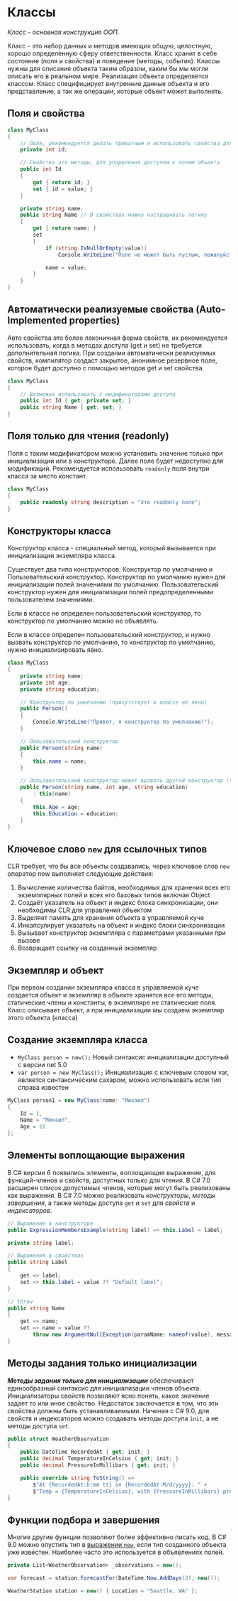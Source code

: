 # Классы

_Класс - основная конструкция ООП._

Класс - это набор данных и методов имеющих общую, целостную, хорошо определенную сферу ответственности. Класс хранит в себе состояние (поля и свойства) и поведение (методы, события). Классы нужны для описания объекта таким образом, каким бы мы могли описать его в реальном мире. 
Реализация объекта определяется классом. Класс специфицирует внутренние данные объекта и его представление, а так же операции, которые объект может выполнять.

## Поля и свойства

```c#
class MyClass
{    
    // Поля, рекомендуется делать приватным и использовать свойства для управления доступом к полю
    private int id; 

    // Свойства это методы, для упарвления доступом к полям объекта
    public int Id
    {
        get { return id; }
        set { id = value; }
    }

    private string name;
    public string Name // В свойствах можно настравивать логику
    {
        get { return name; }
        set
        {
            if (string.IsNullOrEmpty(value))
                Console.WriteLine("Поле не может быть пустым, пожалуйста введите значение");

            name = value;
        }
    }
}
```

## Автоматически реализуемые свойства (Auto-Implemented properties)

Авто свойства это более лаконичная форма свойств, их рекомендуется использовать, когда в методах доступа (get и set) не требуется дополнительная логика. При создании автоматически реализуемых свойств, компилятор создаст закрытое, анонимное резервное поле, которое будет доступно с помощью методов get и set свойства.

```c#
class MyClass
{
    // Возможно использовать с модификаторами доступа
    public int Id { get; private set; }    
    public string Name { get; set; } 
}
```

## Поля только для чтения (readonly)

Поля с таким модификатором можно установить значение только при инициализации или в конструкторе. Далее поле будет недоступно для модификаций. Рекомендуется использовать `readonly` поля внутри класса за место констант.

```c#
class MyClass
{ 
    public readonly string description = "Это readonly поле";
}
```

## Конструкторы класса

Конструктор класса - специальный метод, который вызывается при инициализации экземпляра класса.

Существует два типа конструкторов: Конструктор по умолчанию и Пользовательский конструктор. Конструктор по умолчанию нужен для инициализации полей значениями по умолчанию. Пользовательский конструктор нужен для инициализации полей предопределенными пользователем значениями.

Если в классе не определен пользовательский конструктор, то конструктор по умолчанию можно не объявлять.

Если в классе определен пользовательский конструктор, и нужно вызвать конструктор по умолчанию, то конструктор по умолчанию, нужно инициализировать явно.

```c#
class MyClass
{    
    private string name;
    private int age;
    private string education;

    // Конструктор по умолчанию (присутствует в классе не явно)       
    public Person()
    {
        Console.WriteLine("Привет, я конструктор по умолчанию!");
    }

    // Пользовательский конструктор
    public Person(string name)
    {
        this.name = name;
    }

    // Пользовательский конструктор может вызвать другой конструктор (this)
    public Person(string name, int age, string education)
        : this(name)
    {
        this.Age = age;
        this.Education = education;
    }
}
```

## Ключевое слово `new` для ссылочных типов

CLR требует, что бы все объекты создавались, через ключевое слов `new` оператор new выполняет следующие действия:

1. Вычисление количества байтов, необходимых для хранения всех его экземплярных полей и всех его базовых типов включая Object
2. Создаёт указатель на объект и индекс блока синхронизации, они необходимы CLR для управления объектом
3. Выделяет память для хранения объекта в управляемой куче
4. Инкапсулирует указатель на объект и индекс блоки синхронизации
5. Вызывает конструктор экземпляра с параметрами указанными при вызове
6. Возвращает ссылку на созданный экземпляр

## Экземпляр и объект

При первом создании экземпляра класса в управляемой куче создается объект и экземпляр в объекте хранятся все его методы, статические члены и константы, в экземпляре не статические поля. 
Класс описывает объект, а при инициализации мы создаем экземпляр этого объекта (класса)

## Создание экземпляра класса

* `MyClass person = new();` Новый синтаксис инициализации доступный с версии net 5.0
* `var person = new MyClass();` Инициализация с ключевым словом var, является синтаксическим сахаром, можно использовать если тип справа известен

```c#
MyClass person1 = new MyClass(name: "Михаил")
{
    Id = 1,
    Name = "Михаил",
    Age = 22    
};
```

## Элементы воплощающие выражения

В C# версии 6 появились элементы, воплощающие выражение, для функций-членов и свойств, доступных только для чтения. В C# 7.0 расширен список допустимых членов, которые могут быть реализованы как выражения. В C# 7.0 можно реализовать *конструкторы*, *методы завершения*, а также методы доступа `get` и `set` для *свойств* и *индексаторов*.

```c#
// Выражение в конструкторе
public ExpressionMembersExample(string label) => this.Label = label;

private string label;

// Выражения в свойствах
public string Label
{
    get => label;
    set => this.label = value ?? "Default label";
}

// throw
public string Name
{
    get => name;
    set => name = value ??
        throw new ArgumentNullException(paramName: nameof(value), message: "Name cannot be null");
}

```

## Методы задания только инициализации

***Методы задания только для инициализации*** обеспечивают единообразный синтаксис для инициализации членов объекта. Инициализаторы свойств позволяют ясно понять, какое значение задает то или иное свойство. Недостаток заключается в том, что эти свойства должны быть устанавливаемыми. Начиная с C# 9.0, для свойств и индексаторов можно создавать методы доступа `init`, а не методы доступа `set`.

```c#
public struct WeatherObservation
{
    public DateTime RecordedAt { get; init; }
    public decimal TemperatureInCelsius { get; init; }
    public decimal PressureInMillibars { get; init; }

    public override string ToString() =>
        $"At {RecordedAt:h:mm tt} on {RecordedAt:M/d/yyyy}: " +
        $"Temp = {TemperatureInCelsius}, with {PressureInMillibars} pressure";
}
```

## Функции подбора и завершения

Многие другие функции позволяют более эффективно писать код. В C# 9.0 можно опустить тип в [выражении `new`](https://docs.microsoft.com/ru-ru/dotnet/csharp/language-reference/operators/new-operator), если тип созданного объекта уже известен. Наиболее часто это используется в объявлениях полей.

```c#
private List<WeatherObservation> _observations = new();

var forecast = station.ForecastFor(DateTime.Now.AddDays(2), new());

WeatherStation station = new() { Location = "Seattle, WA" };
```